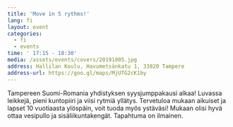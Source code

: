 ```yaml
---
title: 'Move in 5 rythms!'
lang: fi
layout: event
categories:
  - fi
  - events
time: ' 17:15 - 18:30'
media: /assets/events/covers/20191005.jpg
address: Hallilan Koulu, Havumetsänkatu 1, 33820 Tampere
address-url: https://goo.gl/maps/MjUTG2cK1by
---
```


Tampereen Suomi-Romania yhdistyksen syysjumppakausi alkaa! Luvassa leikkejä, pieni kuntopiiri ja viisi rytmiä yllätys. Tervetuloa mukaan aikuiset ja lapset 10 vuotiaasta ylöspäin, voit tuoda myös ystäväsi! Mukaan olisi hyvä ottaa vesipullo ja sisäliikuntakengät. Tapahtuma on ilmainen.
